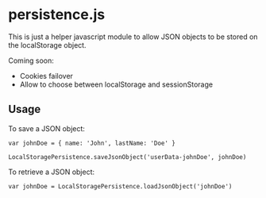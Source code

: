 # persistence.js

This is just a helper javascript module to allow JSON objects to be stored on the localStorage object.

Coming soon:
- Cookies failover
- Allow to choose between localStorage and sessionStorage

## Usage

To save a JSON object:

`var johnDoe = { name: 'John', lastName: 'Doe' }`

`LocalStoragePersistence.saveJsonObject('userData-johnDoe', johnDoe)`

To retrieve a JSON object:

`var johnDoe = LocalStoragePersistence.loadJsonObject('johnDoe')`
